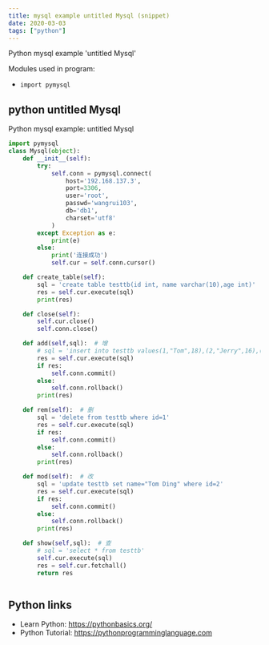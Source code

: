 ```yaml
---
title: mysql example untitled Mysql (snippet)
date: 2020-03-03
tags: ["python"]
---
```

Python mysql example 'untitled Mysql'


Modules used in program: 
* `import pymysql`

## python untitled Mysql

Python mysql example: untitled Mysql

```python
import pymysql
class Mysql(object):
    def __init__(self):
        try:
            self.conn = pymysql.connect(
                host='192.168.137.3',
                port=3306,
                user='root',
                passwd='wangrui103',
                db='db1',
                charset='utf8'
            )
        except Exception as e:
            print(e)
        else:
            print('连接成功')
            self.cur = self.conn.cursor()

    def create_table(self):
        sql = 'create table testtb(id int, name varchar(10),age int)'
        res = self.cur.execute(sql)
        print(res)

    def close(self):
        self.cur.close()
        self.conn.close()

    def add(self,sql):  # 增
        # sql = 'insert into testtb values(1,"Tom",18),(2,"Jerry",16),(3,"Hank",24)'
        res = self.cur.execute(sql)
        if res:
            self.conn.commit()
        else:
            self.conn.rollback()
        print(res)

    def rem(self):  # 删
        sql = 'delete from testtb where id=1'
        res = self.cur.execute(sql)
        if res:
            self.conn.commit()
        else:
            self.conn.rollback()
        print(res)

    def mod(self):  # 改
        sql = 'update testtb set name="Tom Ding" where id=2'
        res = self.cur.execute(sql)
        if res:
            self.conn.commit()
        else:
            self.conn.rollback()
        print(res)

    def show(self,sql):  # 查
        # sql = 'select * from testtb'
        self.cur.execute(sql)
        res = self.cur.fetchall()
        return res



```

## Python links

- Learn Python: https://pythonbasics.org/
- Python Tutorial: https://pythonprogramminglanguage.com
